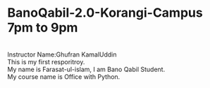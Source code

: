 # BanoQabil-2.0-Korangi-Campus 7pm to 9pm
<br>
Instructor Name:Ghufran KamalUddin
<br>
This is my first resporitroy.
<br>
My name is Farasat-ul-islam, I am Bano Qabil Student.
<br>
My course name is Office with Python.
